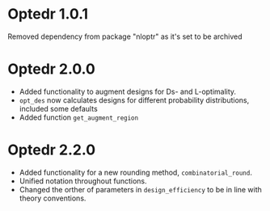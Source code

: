 # Optedr 1.0.1
Removed dependency from package "nloptr" as it's set to be archived

# Optedr 2.0.0

- Added functionality to augment designs for Ds- and L-optimality.
- `opt_des` now calculates designs for different probability distributions, included some defaults
- Added function `get_augment_region`

# Optedr 2.2.0

- Added functionality for a new rounding method, `combinatorial_round`.
- Unified notation throughout functions.
- Changed the orther of parameters in `design_efficiency` to be in line with theory conventions.
